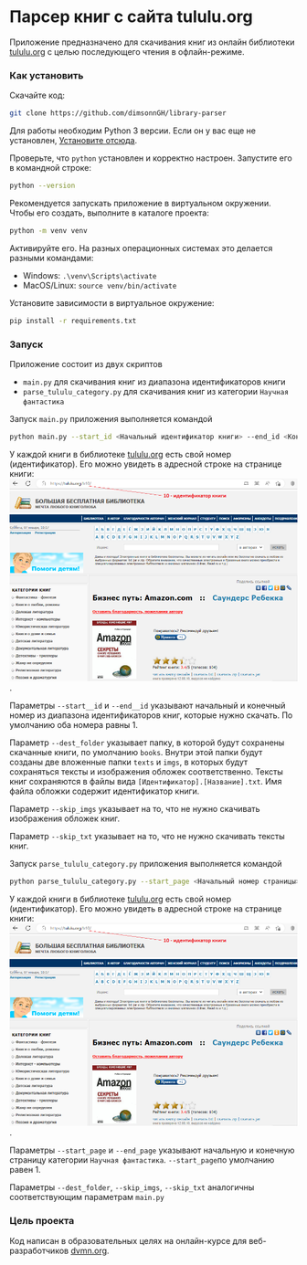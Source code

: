 # Парсер книг с сайта tululu.org

Приложение предназначено для скачивания книг из онлайн библиотеки [tululu.org](https://tululu.org/) с целью последующего чтения в офлайн-режиме.

### Как установить

Скачайте код:
```sh
git clone https://github.com/dimsonnGH/library-parser
```
Для работы необходим Python 3 версии. Если он у вас еще не установлен, [Установите отсюда](https://www.python.org/).

Проверьте, что `python` установлен и корректно настроен. Запустите его в командной строке:
```sh
python --version
```
Рекомендуется запускать приложение в виртуальном окружении. Чтобы его создать, выполните в каталоге проекта:
```sh
python -m venv venv
```
Активируйте его. На разных операционных системах это делается разными командами:
- Windows: `.\venv\Scripts\activate`
- MacOS/Linux: `source venv/bin/activate`


Установите зависимости в виртуальное окружение:
```sh
pip install -r requirements.txt
```

### Запуск

Приложение состоит из двух скриптов 
- `main.py` для скачивания книг из диапазона идентификаторов книги
- `parse_tululu_category.py` для скачивания книг из категории `Научная фантастика`

Запуск `main.py` приложения выполняется командой
```sh
python main.py --start_id <Начальный идентификатор книги> --end_id <Конечный идентификатор книги> --dest_folder <Имя папки> --skip_imgs --skip_txt
```
У каждой книги в библиотеке [tululu.org](https://tululu.org/) есть свой номер (идентификатор). Его можно увидеть в адресной строке на странице книги:
![Find book id in url](readme_imgs/book_id.png "Расположение идентификатора книги в адресной строке").

Параметры `--start__id` и `--end__id` указывают начальный и конечный номер из диапазона идентификаторов книг, которые нужно скачать. По умолчанию оба номера равны 1.

Параметр `--dest_folder` указывает папку, в которой будут сохранены скачанные книги, по умолчанию `books`. 
Внутри этой папки будут созданы две вложенные папки `texts` и `imgs`, в которых будут сохраняться тексты и изображения обложек соответственно.
Тексты книг сохраняются в файлы вида `[Идентификатор].[Название].txt`.
Имя файла обложки содержит идентификатор книги.

Параметр `--skip_imgs` указывает на то, что не нужно скачивать изображения обложек книг.

Параметр `--skip_txt` указывает на то, что не нужно скачивать тексты книг.


Запуск `parse_tululu_category.py` приложения выполняется командой
```sh
python parse_tululu_category.py --start_page <Начальный номер страницы> --end_page <Конечный номер страницы> --dest_folder <Имя папки> --skip_imgs --skip_txt
```
У каждой книги в библиотеке [tululu.org](https://tululu.org/) есть свой номер (идентификатор). Его можно увидеть в адресной строке на странице книги:
![Find book id in url](readme_imgs/book_id.png "Расположение идентификатора книги в адресной строке").

Параметры `--start_page` и `--end_page` указывают начальную и конечную страницу категории `Научная фантастика`. `--start_page`по умолчанию равен 1.

Параметры `--dest_folder`, `--skip_imgs`, `--skip_txt` аналогичны соответствующим параметрам `main.py`


### Цель проекта

Код написан в образовательных целях на онлайн-курсе для веб-разработчиков [dvmn.org](https://dvmn.org/).